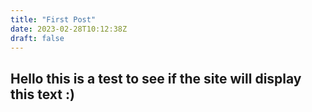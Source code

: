 ```yaml
---
title: "First Post"
date: 2023-02-28T10:12:38Z
draft: false
---
```


## Hello this is a test to see if the site will display this text :)